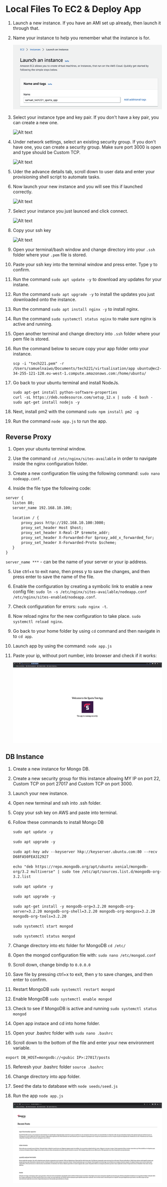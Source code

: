 # Local Files To EC2 & Deploy App

1. Launch a new instance. If you have an AMI set up already, then launch it through that.

2. Name your instance to help you remember what the instance is for.

    ![Alt text](img/local2ec2/20.%20Launch%20Instance.png)

3. Select your instance type and key pair. If you don't have a key pair, you can create a new one.

    ![Alt text](local2ec2/23.%20Instance%20type%20amd%20key%20pair.png)

4. Under network settings, select an existing security group. If you don't have one, you can create a security group. Make sure port 3000 is open and type should be Custom TCP.

    ![Alt text](local2ec2/24.%20Security%20group.png)

5. Uder the advance details tab, scroll down to user data and enter your provisioning shell script to automate tasks.

6. Now launch your new instance and you will see this if launched correctly.

    ![Alt text](local2ec2/25.%20Launch%20instance%20success.png)

7. Select your instance you just launced and click connect.

    ![Alt text](local2ec2/26.%20Connect%20instance%20to%20terminal.png)

8. Copy your ssh key

    ![Alt text](local2ec2/copy%20ssh%20key.png)

9. Open your terminal/bash window and change directory into your `.ssh` folder where your `.pem` file is stored.

10. Paste your ssh key into the terminal window and press enter. Type y to confirm.

11. Run the command `sudo apt update -y` to download any updates for your instane.

12. Run the command `sudo apt upgrade -y` to install the updates you just downloaded onto the instance.

13. Run the command `sudo apt install nginx -y` to install nginx.

14. Run the command `sudo systemctl status nginx` to make sure nginx is active and running.

14. Open another terminal and change directory into `.ssh` folder where your pem file is stored.

15. Run the command below to secure copy your app folder onto your instance.

    ```
    scp -i "tech221.pem" -r /Users/samuelnaiwo/Documents/tech221/virtualisation/app ubuntu@ec2-34-255-121-128.eu-west-1.compute.amazonaws.com:/home/ubuntu/

    ```

16. Go back to your ubuntu terminal and install NodeJs.

    ```
    sudo apt-get install python-software-properties
    curl -sL https://deb.nodesource.com/setup_12.x | sudo -E bash -
    sudo apt-get install nodejs -y
    ```

17.  Next, install pm2 with the command `sudo npm install pm2 -g`

18. Run the command `node app.js` to run the app.

## Reverse Proxy

1. Open your ubuntu terminal window.

2. Use the command `cd /etc/nginx/sites-available` in order to navigate inside the nginx configuration folder.

3. Create a new configuration file using the following command: `sudo nano nodeapp.conf`.

4. Inside the file type the following code:

```
server {
   listen 80;
   server_name 192.168.10.100;

   location / {
       proxy_pass http://192.168.10.100:3000;
       proxy_set_header Host $host;
       proxy_set_header X-Real-IP $remote_addr;
       proxy_set_header X-Forwarded-For $proxy_add_x_forwarded_for;
       proxy_set_header X-Forwarded-Proto $scheme;
   }
}
```

`server_name ***`  - can be the name of your server or your ip address.

5. Use ctrl+x to exit nano, then press y to save the changes, and then press enter to save the name of the file.

6. Enable the configuration by creating a symbolic link to enable a new config file: `sudo ln -s /etc/nginx/sites-available/nodeapp.conf /etc/nginx/sites-enabled/nodeapp.conf`.

7. Check configuration for errors: `sudo nginx -t`.

8. Now reload nginx for the new configuration to take place. `sudo systemctl reload nginx`.

9. Go back to your home folder by using `cd` command and then navigate in to `cd app`.

10. Launch app by using the command: `node app.js` 

11. Paste your ip, without port number, into browser and check if it works:

    ![Alt text](img/sparta_app.png)

## DB Instance

1. Create a new instance for Mongo DB.

2. Create a new security group for this instance allowing MY IP on port 22, Custom TCP on port 27017 and Custom TCP on port 3000.

3. Launch your new instance.

4. Open new terminal and ssh into .ssh folder.

5. Copy your ssh key on AWS and paste into terminal.

6. Follow these commands to install Mongo DB

    ```
    sudo apt update -y

    sudo apt upgrade -y

    sudo apt-key adv --keyserver hkp://keyserver.ubuntu.com:80 --recv D68FA50FEA312927

    echo "deb https://repo.mongodb.org/apt/ubuntu xenial/mongodb-org/3.2 multiverse" | sudo tee /etc/apt/sources.list.d/mongodb-org-3.2.list

    sudo apt update -y

    sudo apt upgrade -y

    sudo apt-get install -y mongodb-org=3.2.20 mongodb-org-server=3.2.20 mongodb-org-shell=3.2.20 mongodb-org-mongos=3.2.20 mongodb-org-tools=3.2.20

    sudo systemctl start mongod

    sudo systemctl status mongod
    ```

5. Change directory into etc folder for MongoDB `cd /etc/`

6. Open the mongod configuration file with: `sudo nano /etc/mongod.conf`

7. Scroll down, change bindip to `0.0.0.0`

8. Save file by pressing ctrl+x to exit, then y to save changes, and then enter to confirm.

9. Restart MongoDB `sudo systemctl restart mongod`

10. Enable MongoDB `sudo systemctl enable mongod`

11. Check to see if MongoDB is active and running `sudo systemctl status mongod`

12. Open app instace and cd into home folder.

13. Open your .bashrc folder with `sudo nano .bashrc`

14. Scroll down to the bottom of the file and enter your new environment variable.

```
export DB_HOST=mongodb://<pubic IP>:27017/posts
```

15. Referesh your .bashrc folder `source .bashrc`

16. Change directory into app folder.

17. Seed the data to database with `node seeds/seed.js`

18. Run the app `node app.js`

    ![Alt text](img/app%20running%20with%20DB.png)
